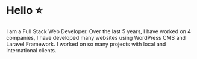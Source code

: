 # Hello :star:

I am a Full Stack Web Developer. Over the last 5 years, I have worked on 4 companies, I have developed many websites using WordPress CMS and Laravel Framework. I worked on so many projects with local and international clients. 
 
